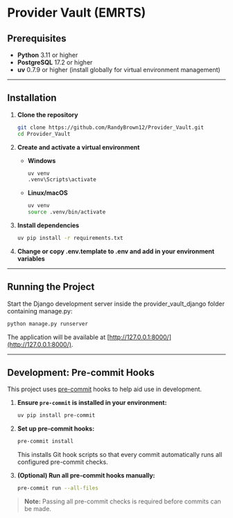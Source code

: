
# Provider Vault (EMRTS)

## Prerequisites

- **Python** 3.11 or higher
- **PostgreSQL** 17.2 or higher
- **uv** 0.7.9 or higher (install globally for virtual environment management)
---

## Installation

1. **Clone the repository**
	```bash
	git clone https://github.com/RandyBrown12/Provider_Vault.git
	cd Provider_Vault
	```

2. **Create and activate a virtual environment**
	- **Windows**
	  ```bash
	  uv venv
	  .venv\Scripts\activate
	  ```
	- **Linux/macOS**
	  ```bash
	  uv venv
	  source .venv/bin/activate
	  ```

3. **Install dependencies**
	```bash
	uv pip install -r requirements.txt
	```

4. **Change or copy .env.template to .env and add in your environment variables**

---

## Running the Project

Start the Django development server inside the provider_vault_django folder containing manage.py:

```bash
python manage.py runserver
```

The application will be available at [http://127.0.0.1:8000/](http://127.0.0.1:8000/).

---

## Development: Pre-commit Hooks

This project uses [pre-commit](https://pre-commit.com/) hooks to help aid use in development.

1. **Ensure `pre-commit` is installed in your environment:**
	```bash
	uv pip install pre-commit
	```

2. **Set up pre-commit hooks:**
	```bash
	pre-commit install
	```
	This installs Git hook scripts so that every commit automatically runs all configured pre-commit checks.

3. **(Optional) Run all pre-commit hooks manually:**
	```bash
	pre-commit run --all-files
	```

> **Note:** Passing all pre-commit checks is required before commits can be made.
